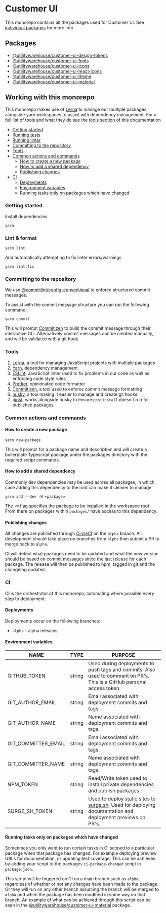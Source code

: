 # Customer UI

This monorepo contains all the packages used for Customer UI. See [individual packages](#packages) for more info.

## Packages

- [@utilitywarehouse/customer-ui-design-tokens](packages/design-tokens)
- [@utilitywarehouse/customer-ui-fonts](packages/fonts)
- [@utilitywarehouse/customer-ui-icons](packages/icons)
- [@utilitywarehouse/customer-ui-react-icons](packages/react-icons)
- [@utilitywarehouse/customer-ui-theme](packages/theme)
- [@utilitywarehouse/customer-ui-material](packages/material)

## Working with this monorepo

This monorepo makes use of [Lerna](https://lerna.js.org/) to manage our multiple
packages, alongside yarn workspaces to assist with dependency management. For a
full list of tools and what they do see the [tools](#tools) section of this
documentation

- [Getting started](#getting-started)
- [Running tests](#running-tests)
- [Running linter](#running-linter)
- [Committing to the repository](#committing-to-the-repository)
- [Tools](#tools)
- [Common actions and commands](#common-actions-and-commands)
  - [How to create a new package](#how-to-create-a-new-package)
  - [How to add a shared dependency](#how-to-add-a-shared-dependency)
  - [Publishing changes](#publishing-changes)
- [CI](#ci)
  - [Deployments](#deployments)
  - [Environment variables](#environment-variables)
  - [Running tasks only on packages which have changed](#running-tasks-only-on-packages-which-have-changed)

### Getting started

Install dependencies

```console
yarn
```

### Lint & format

```console
yarn lint
```

And automatically attempting to fix linter errors/warnings

```console
yarn lint:fix
```

### Committing to the repository

We use
[@commitlint/config-conventional](https://www.npmjs.com/package/@commitlint/config-conventional)
to enforce structured commit messages.

To assist with the commit message structure you can run the following command:

```console
yarn commit
```

This will prompt [Commitizen](https://www.npmjs.com/package/commitizen) to build
the commit message through their interactive CLI. Alternatively commit messages
can be created manually, and will be validated with a git hook.

### Tools

1. [Lerna](https://lerna.js.org/), a tool for managing JavaScript projects with multiple packages
1. [Yarn](https://yarnpkg.com/), dependency management
1. [ESLint](https://eslint.org/), JavaScript linter used to fix problems in our code as well as enforcing code style rules
1. [Prettier](https://prettier.io/), opinionated code formatter
1. [Commitizen](https://www.npmjs.com/package/commitizen), a tool used to enforce commit message formatting
1. [husky](https://typicode.github.io/husky/#/), a tool making it easier to manage and create git hooks
1. [pinst](https://github.com/typicode/pinst), works alongside husky to ensure `postinstall` doesn't run for published packages

### Common actions and commands

#### How to create a new package

```shell
yarn new-package
```

This will prompt for a package name and description and will create a
boilerplate Typescript package under the packages directory with the required
script commands.

#### How to add a shared dependency

Commonly dev dependencies may be used across all packages, in which case adding
this dependency to the root can make it cleaner to manage.

```shell
yarn add --dev -W <package>
```

The `-W` flag specifies the package to be installed in the workspace root. From
there on packages within `packages/` have access to this dependency.

#### Publishing changes

All changes are published through [CircleCI](https://circleci.com/) on the
`alpha` branch. All development should take place on branches from `alpha` then
submit a PR to merge back to `alpha`.

CI will detect what packages need to be updated and what the new version should
be based on commit messages since the last release for each package. The release
will then be published to npm, tagged in git and the changelog updated.

### CI

CI is the orchestrator of this monorepo, automating where possible every step to
deployment.

#### Deployments

Deployments occur on the following branches:

- `alpha` - alpha releases.

#### Environment variables

| NAME                | TYPE   | PURPOSE                                                                                                                        |
| ------------------- | ------ | ------------------------------------------------------------------------------------------------------------------------------ |
| GITHUB_TOKEN        | string | Used during deployments to push tags and commits. Also used to comment on PR's. This is a GitHub personal access token.        |
| GIT_AUTHOR_EMAIL    | string | Email associated with deployment commits and tags.                                                                             |
| GIT_AUTHOR_NAME     | string | Name associated with deployment commits and tags.                                                                              |
| GIT_COMMITTER_EMAIL | string | Email associated with deployment commits and tags.                                                                             |
| GIT_COMMITTER_NAME  | string | Name associated with deployment commits and tags.                                                                              |
| NPM_TOKEN           | string | Read/Write token used to install private dependencies and publish packages.                                                    |
| SURGE_SH_TOKEN      | string | Used to deploy static sites to [surge.sh](https://surge.sh). Used for deploying documentation and deployment previews on PR's. |

#### Running tasks only on packages which have changed

Sometimes you only want to run certain tasks in CI scoped to a particular
package when that package has changed. For example deploying preview URLs for
documentation, or updating test coverage. This can be achieved by adding your
script to the packages `ci-package-changed` script in `package.json`.

This script will be triggered on CI on a main branch such as `alpha`, regardless
of whether or not any changes have been made to the package. Or they will run on
any other branch assuming the branch will be merged to `alpha` and when the
package has been modified in some way on that branch. An example of what can be
achieved through this script can be seen in the
[@utilitywarehouse/customer-ui-material](packages/material) package.
